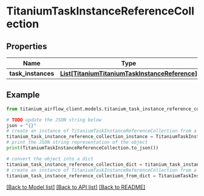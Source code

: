 # TitaniumTaskInstanceReferenceCollection


## Properties

Name | Type | Description | Notes
------------ | ------------- | ------------- | -------------
**task_instances** | [**List[TitaniumTitaniumTaskInstanceReference]**](TitaniumTaskInstanceReference.md) |  | [optional] 

## Example

```python
from titanium_airflow_client.models.titanium_task_instance_reference_collection import TitaniumTaskInstanceReferenceCollection

# TODO update the JSON string below
json = "{}"
# create an instance of TitaniumTaskInstanceReferenceCollection from a JSON string
titanium_task_instance_reference_collection_instance = TitaniumTaskInstanceReferenceCollection.from_json(json)
# print the JSON string representation of the object
print(TitaniumTaskInstanceReferenceCollection.to_json())

# convert the object into a dict
titanium_task_instance_reference_collection_dict = titanium_task_instance_reference_collection_instance.to_dict()
# create an instance of TitaniumTaskInstanceReferenceCollection from a dict
titanium_task_instance_reference_collection_from_dict = TitaniumTaskInstanceReferenceCollection.from_dict(titanium_task_instance_reference_collection_dict)
```
[[Back to Model list]](../README.md#documentation-for-models) [[Back to API list]](../README.md#documentation-for-api-endpoints) [[Back to README]](../README.md)


